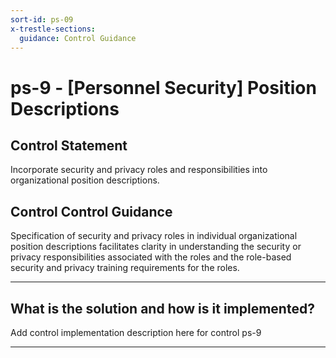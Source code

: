 ```yaml
---
sort-id: ps-09
x-trestle-sections:
  guidance: Control Guidance
---
```


# ps-9 - \[Personnel Security\] Position Descriptions

## Control Statement

Incorporate security and privacy roles and responsibilities into organizational position descriptions.

## Control Control Guidance

Specification of security and privacy roles in individual organizational position descriptions facilitates clarity in understanding the security or privacy responsibilities associated with the roles and the role-based security and privacy training requirements for the roles.

______________________________________________________________________

## What is the solution and how is it implemented?

Add control implementation description here for control ps-9

______________________________________________________________________
